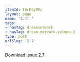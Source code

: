 ```yaml
---
itemId: ESrD0yOKc
layout: page
name: '2.7: '
tags:
- hasTag: dreamnetwork
- hasTag: dream-network-volume-2
type: post
urlSlug: '2.7'
---
```

<a href="../files/pdfs/Volume_2/2.7-Dream-Craft-Volume-2-No-7.pdf" download="">Download issue 2.7</a>